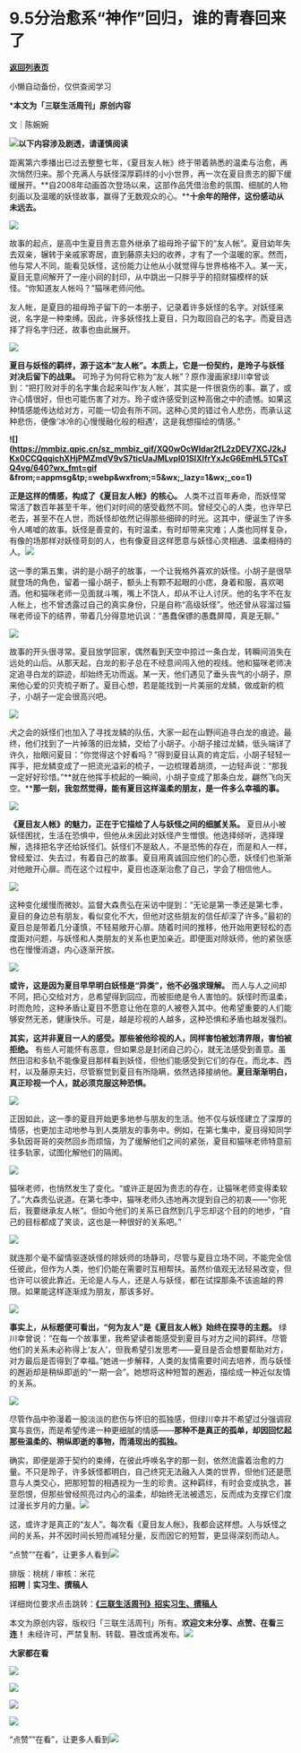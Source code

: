# 9.5分治愈系“神作”回归，谁的青春回来了

[**返回列表页**](/gzh/三联生活周刊)

小懒自动备份，仅供查阅学习

***本文为「三联生活周刊」原创内容**

文｜陈婉婉

![](https://mmbiz.qpic.cn/mmbiz_gif/c2Sib3Mp7pOMqvBBeG4xs0c7h8WicXVDv2WkgY00vlHsVlj8kWcT6ovT0rZRHpUH95on1H73zrSghL02Ta3L3PSQ/640?wx_fmt=gif&wxfrom;=5&wx;_lazy=1&tp;=webp)**以下内容涉及剧透，请谨慎阅读**

距离第六季播出已过去整整七年，《夏目友人帐》终于带着熟悉的温柔与治愈，再次悄然归来。那个充满人与妖怪深厚羁绊的小小世界，再一次在夏目贵志的脚下缓缓展开。**自2008年动画首次登场以来，这部作品凭借治愈的氛围、细腻的人物刻画以及温暖的妖怪故事，赢得了无数观众的心。****十余年的陪伴，这份感动从未远去。**

![](https://mmbiz.qpic.cn/mmbiz_jpg/c2Sib3Mp7pOM9V4VrdD2gjAeFPrHnA9nWQrb2zlDZ6OJf8RLMgHpqPWEGw4VibsLd7Jb9lyS3Xekj0HQGDIydKyQ/640?wx_fmt=jpeg)

故事的起点，是高中生夏目贵志意外继承了祖母玲子留下的“友人帐”。夏目幼年失去双亲，辗转于亲戚家寄居，直到藤原夫妇的收养，才有了一个温暖的家。然而，他与常人不同，能看见妖怪，这份能力让他从小就觉得与世界格格不入。某一天，夏目无意间解开了一座小祠的封印，从中跳出一只胖乎乎的招财猫模样的妖怪。“你知道友人帐吗？”猫咪老师问他。

友人帐，是夏目的祖母玲子留下的一本册子，记录着许多妖怪的名字。对妖怪来说，名字是一种束缚。因此，许多妖怪找上夏目，只为取回自己的名字。而夏目选择了将名字归还，故事也由此展开。

![](https://mmbiz.qpic.cn/mmbiz_gif/c2Sib3Mp7pOM9V4VrdD2gjAeFPrHnA9nWHrAv91zT5jhFuHd27leSSjAbGXMwhTxy3LDHcSzRPxMoYZee1JxMsg/640?wx_fmt=gif&from;=appmsg)

**夏目与妖怪的羁绊，源于这本“友人帐”。本质上，它是一份契约，是玲子与妖怪对决后留下的战果。**
可玲子为何将它称为“友人帐”？原作漫画家绿川幸曾谈到：“把打败对手的名字集合起来叫作‘友人帐’，其实是一件很哀伤的事。赢了，或许心情很好，但也可能伤害了对方。玲子或许感受到这种高傲之中的遗憾。如果这种情感能传达给对方，可能一切会有所不同。这种心灵的错过令人悲伤，而承认这种悲伤，便像‘冰冷的心慢慢融化般的相遇’，这是我想描绘的情感。”

**![](https://mmbiz.qpic.cn/sz_mmbiz_gif/XQ0wOcWIdar2fL2zDEV7XCJ2kJKx0CCQqqichXHjPMZmdV9vS7ticUaJMLvpl01SIXlfrYxJcG6EmHL5TCsTQ4vg/640?wx_fmt=gif
&from;=appmsg&tp;=webp&wxfrom;=5&wx;_lazy=1&wx;_co=1)**

**正是这样的情感，构成了《夏目友人帐》的核心。**
人类不过百年寿命，而妖怪常常活了数百年甚至千年，他们对时间的感受截然不同。曾经交心的人类，也许早已老去，甚至不在人世，而妖怪却依然记得那些细碎的时光。这其中，便诞生了许多令人唏嘘的故事。妖怪是善变的，有时温柔，有时却带来灾难；人类也同样复杂，有像的场那样对妖怪苛刻的人，也有像夏目这样愿意与妖怪心灵相通、温柔相待的人。![](https://mmbiz.qpic.cn/mmbiz_jpg/c2Sib3Mp7pOM9V4VrdD2gjAeFPrHnA9nWjgNRHbEIm6RpVK0LR3y0Ngh2ibk6G6IzIUSopfdo78ib8rrMPhKVZiabg/640?wx_fmt=jpeg)

这一季的第五集，讲的是小胡子的故事，一个让我格外喜欢的妖怪。小胡子是很早就登场的角色，留着一撮小胡子，额头上有颗不起眼的小痣，身着和服，喜欢喝酒。他和猫咪老师一见面就斗嘴，嘴上不饶人，却从不让人讨厌。他的名字不在友人帐上，也不曾透露过自己的真实身份，只是自称“高级妖怪”。他还曾从容溜过猫咪老师设下的结界，带着几分得意地讥讽：“愚蠢保镖的愚蠢屏障，真是无聊。”

![](https://mmbiz.qpic.cn/sz_mmbiz_jpg/mscgUN7TcTKiciaDEpNXyGvHe2iaoVbTGf7B2pD6R4XungAmfpUiaz12bNZdcH0O5SR8txRUIaeqM0Sdicpc7Tmgh7A/640?wx_fmt=jpeg&from;=appmsg)

故事的开头很寻常。夏目放学回家，偶然看到天空中掠过一条白龙，转瞬间消失在远处的山后。从那天起，白龙的影子总在不经意间闯入他的视线。他和猫咪老师决定追寻白龙的踪迹，却始终无功而返。某一天，他们遇见了垂头丧气的小胡子，原来他心爱的贝壳梳子断了。夏目心想，若是能找到一片美丽的龙鳞，做成新的梳子，小胡子一定会很高兴吧。

![](https://mmbiz.qpic.cn/mmbiz_jpg/c2Sib3Mp7pOM9V4VrdD2gjAeFPrHnA9nWaZAPN0ekoy9WTFOibHvm52o16YiakzlV0N4lq6RxrZAmGc6AleRTJ5Pg/640?wx_fmt=jpeg)

犬之会的妖怪们也加入了寻找龙鳞的队伍，大家一起在山野间追寻白龙的痕迹。最终，他们找到了一片掉落的旧龙鳞，交给了小胡子。小胡子接过龙鳞，低头端详了许久，抬眼问夏目：“你觉得这个好看吗？”得到夏目认真的肯定后，小胡子轻轻一挥手，把龙鳞变成了一把流光溢彩的梳子，一边梳理着胡须，一边轻声说：“那我一定好好珍惜。”**就在他挥手梳起的一瞬间，小胡子变成了那条白龙，翩然飞向天空。****那一刻，我忽然觉得，能有夏目这样温柔的朋友，是一件多么幸福的事。**

![](https://mmbiz.qpic.cn/mmbiz_jpg/c2Sib3Mp7pOM9V4VrdD2gjAeFPrHnA9nWDWh3iaY1ibvibGGGiadxW8RSNFHor12ZqogCgnWapcEib6NTI40kZ1qxE7A/640?wx_fmt=jpeg)

**《夏目友人帐》的魅力，正在于它描绘了人与妖怪之间的细腻关系。**
夏目从小被妖怪困扰，生活在恐惧中，但他从未因此对妖怪产生憎恨。他选择倾听，选择理解，选择把名字还给妖怪们。妖怪们不是敌人，不是恐怖的存在，而是和人一样，曾经爱过、失去过，有着自己的故事。夏目用真诚回应他们的心愿，妖怪们也渐渐对他敞开心扉。而在这个过程中，夏目也逐渐治愈了自己，学会了相信他人。

![](https://mmbiz.qpic.cn/sz_mmbiz_gif/XQ0wOcWIdar2fL2zDEV7XCJ2kJKx0CCQCsD3fO1vtwpLicjFNDicAeFmzdIpLOv6e9L91BFynYpX2Uib1yGdCSAlw/640?wx_fmt=gif&from;=appmsg&tp;=webp&wxfrom;=5&wx;_lazy=1&wx;_co=1)

这种变化缓慢而微妙。监督大森贵弘在采访中提到：“无论是第一季还是第七季，夏目的身边总有朋友，看似变化不大，但他对这些朋友的信任却深了许多。”最初的夏目总是带着几分谨慎，不轻易敞开心扉。随着时间的推移，他开始用更轻松的态度面对问题，与妖怪和人类朋友的关系也更加亲近。即便面对除妖师，他的紧张感也在慢慢消退，内心逐渐开放。

![](https://mmbiz.qpic.cn/mmbiz_gif/c2Sib3Mp7pOM9V4VrdD2gjAeFPrHnA9nWZcAXrR9155WBXBUbSnDfIDFicicI6WicdbgqUGxMuzszKNG7PicR8UjwKA/640?wx_fmt=gif&from;=appmsg)

**或许，这是因为夏目早早明白妖怪是“异类”，他不必强求理解。**
而人与人之间却不同，把心交给对方，总希望得到回应，而被拒绝是令人害怕的。妖怪时而温柔，时而危险，这种矛盾让夏目不愿意让他在意的人被卷入其中。他希望重要的人们能够安然无恙，健康快乐。可是，越是珍视的人越多，这种恐惧和矛盾也越发强烈。

**其实，这并非夏目一人的感受。那些被他珍视的人，同样害怕被划清界限，害怕被拒绝。**
有些人可能怀有恶意，但如果总是封闭自己的心，就无法感受到善意。虽然田沼和多轨不能像夏目那样看到妖怪，但他们能感受到它们的存在。而北本、西村，以及藤原夫妇，尽管察觉到夏目有所隐瞒，依然选择接纳他。**夏目渐渐明白，真正珍视一个人，就必须克服这种恐惧。**

![](https://mmbiz.qpic.cn/sz_mmbiz_gif/XQ0wOcWIdar2fL2zDEV7XCJ2kJKx0CCQ5y1GJbQIGCjgaop4kfas9Bnz8ic29muticM0lzuvhmdibbKtTmaBGOk9w/640?wx_fmt=gif&from;=appmsg&tp;=webp&wxfrom;=5&wx;_lazy=1&wx;_co=1)

正因如此，这一季的夏目开始更多地参与朋友的生活。他不仅与妖怪建立了深厚的情感，也更加主动地参与到人类朋友的事务中。例如，在第七集中，夏目得知同学多轨因哥哥的突然回乡而烦恼，为了缓解他们之间的紧张，夏目和猫咪老师特意前往多轨家，试图化解他们的隔阂。

![](https://mmbiz.qpic.cn/mmbiz_jpg/c2Sib3Mp7pOM9V4VrdD2gjAeFPrHnA9nWw1EeTygGoRqnQ9cuNZMPsRM0ge2dsUWg86iajoXrlBY1oFIsE1icB1VA/640?wx_fmt=jpeg)

猫咪老师，也悄然发生了变化。“或许正是因为贵志的存在，让猫咪老师变得柔软了。”大森贵弘说道。在第七季中，猫咪老师久违地再次提到自己的初衷——“你死后，我要继承友人帐”。但如今他们的关系已自然到几乎忘却这个目的的地步，“自己的目标都成了笑谈，这也是一种很好的关系吧。”

![](https://mmbiz.qpic.cn/mmbiz_jpg/16hsdMK971PDrrvmtZ1rHp8MnsUyf9M2eYqnWCWGYbmvHrPTryFfpoaG3I3EpTDDZPibWjdeY2ia6DWic4tfvTpjQ/640?wx_fmt=jpeg&tp;=wxpic&wxfrom;=10005&wx;_lazy=1&wx;_co=1)

就连那个毫不留情驱逐妖怪的除妖师的场静司，尽管与夏目立场不同，不能完全信任彼此，但作为人类，他们仍能在需要时互相帮扶。虽然价值观无法轻易改变，但也许可以彼此靠近。无论是人与人，还是人与妖怪，都在试探那条不该逾越的界限。如果能这样逐渐成为朋友，那该多好。

![](https://mmbiz.qpic.cn/mmbiz_jpg/c2Sib3Mp7pOM9V4VrdD2gjAeFPrHnA9nWQBTvj3ZkoykjTiciatogWXtTRFYcd6XI1QguvicYVydiayHDEdysNd9YTw/640?wx_fmt=jpeg)

**事实上，从标题便可看出，“何为友人”是《夏目友人帐》始终在探寻的主题。**
绿川幸曾说：“在每一个故事里，我希望读者能感受到夏目与对方之间的羁绊。尽管他们的关系未必称得上‘友人’，但我希望引发思考——夏目是否会想要帮助对方，对方最后是否得到了幸福。”她进一步解释，人类的友情需要时间去培养，而与妖怪的邂逅却是稍纵即逝的“一期一会”。她想将这种短暂的邂逅，描绘成一种近似友情的关系。

![](https://mmbiz.qpic.cn/mmbiz_jpg/16hsdMK971PDrrvmtZ1rHp8MnsUyf9M21bY4dQape5bfwoPugtT3FUO0DvQicx6Kf5TBic1ZldqyRwdatyAbrgZA/640?wx_fmt=jpeg&tp;=wxpic&wxfrom;=10005&wx;_lazy=1&wx;_co=1)

尽管作品中弥漫着一股淡淡的悲伤与怀旧的孤独感，但绿川幸并不希望过分强调寂寞与哀伤，而是希望传递一种更细腻的情感——**那种不是真正的孤单，却因回忆起那些温柔的、稍纵即逝的事物，而涌现出的孤独。**

确实，即便是源于契约的束缚，在彼此呼唤名字的那一刻，依然流露着治愈的力量。不只是玲子，许多妖怪都明白，自己终究无法融入人类的世界，但他们还是愿意与人类交心，把那短暂的相遇视为一生的珍贵。这种羁绊，有时会变成执念，甚至怨恨，但那些曾经照亮过内心的温柔，却始终无法被遗忘，反而成为支撑它们度过漫长岁月的力量。![](https://mmbiz.qpic.cn/sz_mmbiz_gif/XQ0wOcWIdar2fL2zDEV7XCJ2kJKx0CCQicCUeGMfT0YiaSMIdUHBowibVv6el3F6Hqv3F2jsSYr8jwYXqBiaGKWuicQ/640?wx_fmt=gif&from;=appmsg&tp;=webp&wxfrom;=5&wx;_lazy=1&wx;_co=1)

这，或许才是真正的“友人”。每次看《夏目友人帐》，我都会这样想。人与妖怪之间的关系，并不因时间长短而减轻分量，反而因它的短暂，更显得深刻而动人。

“点赞”“在看”，让更多人看到![](https://mmbiz.qpic.cn/mmbiz_gif/c2Sib3Mp7pON9hkSZwdTibRHNZSMPyiapUCHJwlyoZVBC3SfmPmF0VKjkm3NiaToQloHFJ6icyicqZnqgXp6pSQJt5gg/640?wx_fmt=gif&from;=appmsg&wxfrom;=5&wx;_lazy=1&tp;=wxpic)  
  
  
  
  
  
排版：桃桃 / 审核：米花  
**招聘｜实习生、撰稿人**  

详细岗位要求点击跳转：[**《三联生活周刊》招实习生、撰稿人**](http://mp.weixin.qq.com/s?__biz=MTc5MTU3NTYyMQ==&mid=2651136871&idx=3&sn=f1c0777fe9d31881e5dfca68ebc2937f&chksm=5907324d6e70bb5b3546dfe1c7b31b5fe05664bebbf36356ba9a1a352e0678444cad62875ad4&scene=21#wechat_redirect)

本文为原创内容，版权归「三联生活周刊」所有。**欢迎文末分享、点赞、在看三连！**
未经许可，严禁复制、转载、篡改或再发布。![](https://mmbiz.qpic.cn/sz_mmbiz_png/Gg7Qtoh7Aic9ZTmAdCc80b4nD7xicgPt863QWU7oNswDx19XrjfTtSl8QwatY2EEZGuNd1WRRiapDZjcDhTnNYmBg/640?wx_fmt=other&wxfrom;=5&wx;_lazy=1&wx;_co=1&retryload;=1&tp;=webp)

**大家都在看**

[![](https://mmbiz.qpic.cn/mmbiz_jpg/c2Sib3Mp7pOO3xPxIedttEV70o9vfc75x8KhcjZblL7XK1Mg65poHbib0r5rUZXrksFL6IsFibykG6sKlmfIb72jg/640?wx_fmt=jpeg&from;=appmsg&wxfrom;=5&wx;_lazy=1&wx;_co=1&tp;=wxpic)](http://mp.weixin.qq.com/s?__biz=MTc5MTU3NTYyMQ==&mid=2651466051&idx=1&sn=5e1c1f01e24ee155c8d51ca046f313fc&chksm=590838696e7fb17f6a12755682ed64beed18fa2f5d1e80dcdedada0f99d7e12093fa55e5eecf&scene=21#wechat_redirect)

[![](https://mmbiz.qpic.cn/mmbiz_jpg/c2Sib3Mp7pOM9V4VrdD2gjAeFPrHnA9nWybAyzHsopz9G7aP6TBuNxkLibWYHeuNvkhJyTxia4lE3d4Jx42Ye6spw/640?wx_fmt=jpeg)](https://mp.weixin.qq.com/s?__biz=MTc5MTU3NTYyMQ==&mid=2651476677&idx=1&sn=40a32bdd17d724bc548f55d97b6af305&scene=21#wechat_redirect)

  

![](https://mmbiz.qpic.cn/sz_mmbiz_png/Gg7Qtoh7Aic9ZTmAdCc80b4nD7xicgPt86k1kgpU51hWCHjV92ryhVW35PLCvLhxLw9XDhXjgeDyZhHSx5EbRcfg/640?wx_fmt=other&wxfrom;=5&wx;_lazy=1&wx;_co=1&retryload;=2&tp;=webp)

  
[![](https://mmbiz.qpic.cn/mmbiz_jpg/c2Sib3Mp7pONuwrdetOsWUZLdDE1J39mLibBBe0vPzCKS1topq8p9JgG9O86KDCNS3SZl7Paa1d80gvHIBg9C0cw/640?wx_fmt=jpeg&from;=appmsg&wxfrom;=5&wx;_lazy=1&wx;_co=1&tp;=wxpic)]()  
  
“点赞”“在看”，让更多人看到![](https://mmbiz.qpic.cn/mmbiz_gif/c2Sib3Mp7pON9hkSZwdTibRHNZSMPyiapUCHJwlyoZVBC3SfmPmF0VKjkm3NiaToQloHFJ6icyicqZnqgXp6pSQJt5gg/640?wx_fmt=gif&from;=appmsg&wxfrom;=5&wx;_lazy=1&tp;=wxpic)

